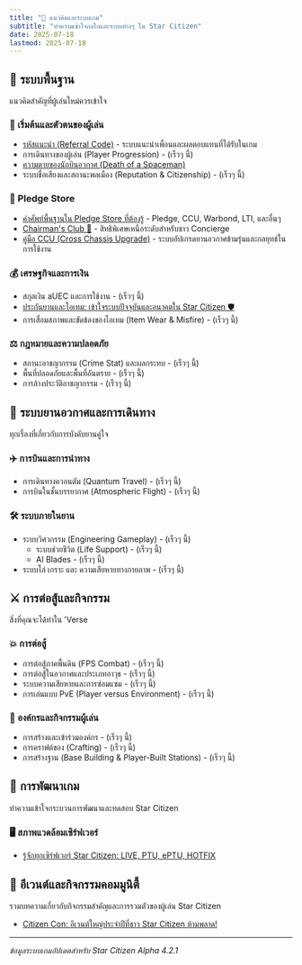 ```yaml
---
title: "🧠 แนวคิดและระบบเกม"
subtitle: "ทำความเข้าใจกลไกและระบบต่างๆ ใน Star Citizen"
date: 2025-07-18
lastmod: 2025-07-18
---
```


## **🔧 ระบบพื้นฐาน**

แนวคิดสำคัญที่ผู้เล่นใหม่ควรเข้าใจ

### **🎁 เริ่มต้นและตัวตนของผู้เล่น**

* [รหัสแนะนำ (Referral Code)](referral-code/) - ระบบแนะนำเพื่อนและผลตอบแทนที่ได้รับในเกม
* การเดินทางของผู้เล่น (Player Progression) - (เร็วๆ นี้)  
* [ความตายของนักบินอวกาศ (Death of a Spaceman)](death-of-a-spaceman/)
* ระบบชื่อเสียงและสถานะพลเมือง (Reputation & Citizenship) - (เร็วๆ นี้)

### 🛒 Pledge Store

* [คำศัพท์พื้นฐานใน Pledge Store ที่ต้องรู้](basic-pledge-store-glossary/) - Pledge, CCU, Warbond, LTI, และอื่นๆ
* [Chairman's Club 👑](chairmans-club-concierge-guide) - สิทธิพิเศษเหนือระดับสำหรับชาว Concierge
* [คู่มือ CCU (Cross Chassis Upgrade)](ccu-guide/) - ระบบอัปเกรดยานอวกาศข้ามรุ่นและกลยุทธ์ในการใช้งาน

### **💰 เศรษฐกิจและการเงิน**

* สกุลเงิน aUEC และการใช้งาน - (เร็วๆ นี้)  
* [ประกันยานและไอเทม: เข้าใจระบบปัจจุบันและอนาคตใน Star Citizen 🛡️](ship-item-insurance-explained/)
* การเสื่อมสภาพและขัดข้องของไอเทม (Item Wear & Misfire) - (เร็วๆ นี้)

### **⚖️ กฎหมายและความปลอดภัย**

* สถานะอาชญากรรม (Crime Stat) และผลกระทบ - (เร็วๆ นี้)  
* พื้นที่ปลอดภัยและพื้นที่อันตราย - (เร็วๆ นี้)  
* การล้างประวัติอาชญากรรม - (เร็วๆ นี้)

## **🚀 ระบบยานอวกาศและการเดินทาง**

ทุกเรื่องที่เกี่ยวกับการบังคับยานคู่ใจ

### **✈️ การบินและการนำทาง**

* การเดินทางควอนตัม (Quantum Travel) - (เร็วๆ นี้)  
* การบินในชั้นบรรยากาศ (Atmospheric Flight) - (เร็วๆ นี้)

### **🛠️ ระบบภายในยาน**

* ระบบวิศวกรรม (Engineering Gameplay) - (เร็วๆ นี้)  
  * ระบบช่วยชีวิต (Life Support) - (เร็วๆ นี้)  
  * AI Blades - (เร็วๆ นี้)  
* ระบบโล่ เกราะ และ ความเสียหายทางกายภาพ - (เร็วๆ นี้)

## **⚔️ การต่อสู้และกิจกรรม**

สิ่งที่คุณจะได้ทำใน 'Verse

### **💥 การต่อสู้**

* การต่อสู้ภาคพื้นดิน (FPS Combat) - (เร็วๆ นี้)  
* การต่อสู้ในอวกาศและประเภทอาวุธ - (เร็วๆ นี้)  
* ระบบความเสียหายและการซ่อมแซม - (เร็วๆ นี้)  
* การเล่นแบบ PvE (Player versus Environment) - (เร็วๆ นี้)

### **👥 องค์กรและกิจกรรมผู้เล่น**

* การสร้างและเข้าร่วมองค์กร - (เร็วๆ นี้)  
* การคราฟต์ของ (Crafting) - (เร็วๆ นี้)  
* การสร้างฐาน (Base Building & Player-Built Stations) - (เร็วๆ นี้)

## **🔬 การพัฒนาเกม**

ทำความเข้าใจกระบวนการพัฒนาและทดสอบ Star Citizen

### **🖥️ สภาพแวดล้อมเซิร์ฟเวอร์**

* [รู้จักทุกเซิร์ฟเวอร์ Star Citizen: LIVE, PTU, ePTU, HOTFIX](star-citizen-server-environments-live-ptu-eptu-hotfix/)

## 🎉 อีเวนต์และกิจกรรมคอมมูนิตี้

รวมบทความเกี่ยวกับกิจกรรมสำคัญและการรวมตัวของผู้เล่น Star Citizen

- [Citizen Con: อีเวนต์ใหญ่ประจำปีที่ชาว Star Citizen ห้ามพลาด!](what-is-citizencon)

---

*ข้อมูลระบบเกมอัปเดตสำหรับ Star Citizen Alpha 4.2.1*
